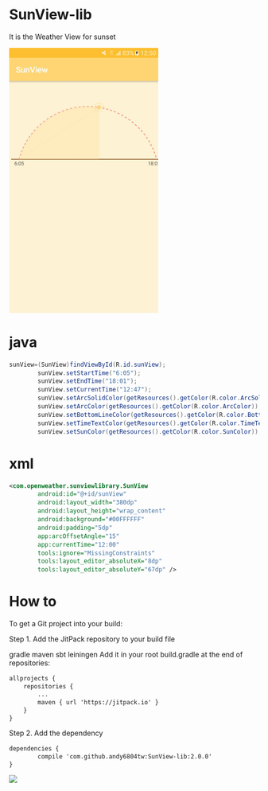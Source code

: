 # SunView-lib
It is the Weather View for sunset

<img src="Screenshot/sunView.jpg" width="300">

# java
```java
sunView=(SunView)findViewById(R.id.sunView);
        sunView.setStartTime("6:05");
        sunView.setEndTime("18:01");
        sunView.setCurrentTime("12:47");
        sunView.setArcSolidColor(getResources().getColor(R.color.ArcSolidColor));//拱型內部顏色
        sunView.setArcColor(getResources().getColor(R.color.ArcColor));//拱形虛線顏色
        sunView.setBottomLineColor(getResources().getColor(R.color.BottomLineColor));//拱形底線顏色
        sunView.setTimeTextColor(getResources().getColor(R.color.TimeTextColor));//字體顏色
        sunView.setSunColor(getResources().getColor(R.color.SunColor));//太陽顏色
```
# xml	
```xml
<com.openweather.sunviewlibrary.SunView
        android:id="@+id/sunView"
        android:layout_width="380dp"
        android:layout_height="wrap_content"
        android:background="#00FFFFFF"
        android:padding="5dp"
        app:arcOffsetAngle="15"
        app:currentTime="12:00"
        tools:ignore="MissingConstraints"
        tools:layout_editor_absoluteX="8dp"
        tools:layout_editor_absoluteY="67dp" />
```
# How to

To get a Git project into your build:

Step 1. Add the JitPack repository to your build file

gradle
maven
sbt
leiningen
Add it in your root build.gradle at the end of repositories:

	allprojects {
		repositories {
			...
			maven { url 'https://jitpack.io' }
		}
	}
Step 2. Add the dependency

	dependencies {
	        compile 'com.github.andy6804tw:SunView-lib:2.0.0'
	}
  
[![](https://jitpack.io/v/andy6804tw/SunView-lib.svg)](https://jitpack.io/#andy6804tw/SunView-lib)
